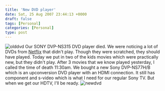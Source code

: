 ```yaml
---
title: 'New DVD player'
date: Sat, 25 Aug 2007 23:44:13 +0000
draft: false
tags: [Personal]
categories: [Personal]
type: post
---
```


![olddvd](http://zeusville.files.wordpress.com/2007/08/ns315sony.jpg) Our SONY DVP-NS315 DVD player died. We were noticing a lot of DVDs from [Netflix](http://www.netflix.com) that didn't play. Though they were scratched, they should have played. Today we put in two of the kids movies which were practically new, but they didn't play. After 3 movies that we know played yesterday, I called the time of death 11:30am. We bought a new Sony DVP-NS77H/B which is an upconversion DVD player with an HDMI connection. It still has component and s-video which is what I need for our regular Sony TV. But when we get our HDTV, I'll be ready. ![newdvd](http://zeusville.files.wordpress.com/2007/08/sonyns77h.jpg)